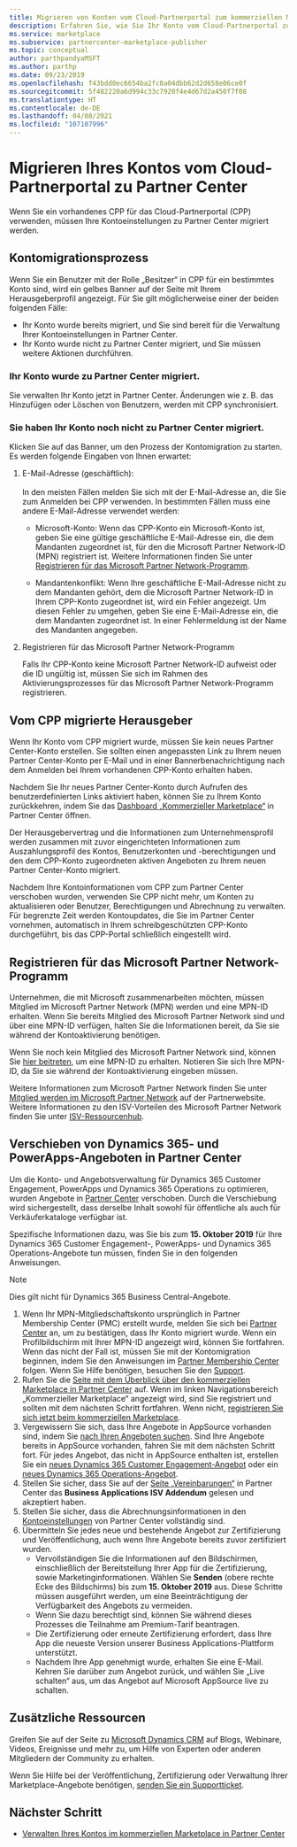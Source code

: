 ```yaml
---
title: Migrieren von Konten vom Cloud-Partnerportal zum kommerziellen Microsoft-Marketplace
description: Erfahren Sie, wie Sie Ihr Konto vom Cloud-Partnerportal zu Partner Center im kommerziellen Microsoft-Marketplace für Azure migrieren.
ms.service: marketplace
ms.subservice: partnercenter-marketplace-publisher
ms.topic: conceptual
author: parthpandyaMSFT
ms.author: parthp
ms.date: 09/23/2019
ms.openlocfilehash: f43bdd0ec6654ba2fc8a04dbb62d2d658e06ce0f
ms.sourcegitcommit: 5f482220a6d994c33c7920f4e4d67d2a450f7f08
ms.translationtype: HT
ms.contentlocale: de-DE
ms.lasthandoff: 04/08/2021
ms.locfileid: "107107996"
---
```

# <a name="how-to-migrate-your-account-from-cloud-partner-portal-to-partner-center"></a>Migrieren Ihres Kontos vom Cloud-Partnerportal zu Partner Center

Wenn Sie ein vorhandenes CPP für das Cloud-Partnerportal (CPP) verwenden, müssen Ihre Kontoeinstellungen zu Partner Center migriert werden.

## <a name="account-migration-process"></a>Kontomigrationsprozess

Wenn Sie ein Benutzer mit der Rolle „Besitzer“ in CPP für ein bestimmtes Konto sind, wird ein gelbes Banner auf der Seite mit Ihrem Herausgeberprofil angezeigt. Für Sie gilt möglicherweise einer der beiden folgenden Fälle:

- Ihr Konto wurde bereits migriert, und Sie sind bereit für die Verwaltung Ihrer Kontoeinstellungen in Partner Center.
- Ihr Konto wurde nicht zu Partner Center migriert, und Sie müssen weitere Aktionen durchführen.

### <a name="your-account-has-been-migrated-to-partner-center"></a>Ihr Konto wurde zu Partner Center migriert.

Sie verwalten Ihr Konto jetzt in Partner Center. Änderungen wie z. B. das Hinzufügen oder Löschen von Benutzern, werden mit CPP synchronisiert.

### <a name="you-have-not-yet-migrated-your-account-to-partner-center"></a>Sie haben Ihr Konto noch nicht zu Partner Center migriert.

Klicken Sie auf das Banner, um den Prozess der Kontomigration zu starten. Es werden folgende Eingaben von Ihnen erwartet:

1. E-Mail-Adresse (geschäftlich): <br> <br> In den meisten Fällen melden Sie sich mit der E-Mail-Adresse an, die Sie zum Anmelden bei CPP verwenden. In bestimmten Fällen muss eine andere E-Mail-Adresse verwendet werden:

    * Microsoft-Konto: Wenn das CPP-Konto ein Microsoft-Konto ist, geben Sie eine gültige geschäftliche E-Mail-Adresse ein, die dem Mandanten zugeordnet ist, für den die Microsoft Partner Network-ID (MPN) registriert ist. Weitere Informationen finden Sie unter [Registrieren für das Microsoft Partner Network-Programm](#sign-up-for-microsoft-partner-network-program).

    * Mandantenkonflikt: Wenn Ihre geschäftliche E-Mail-Adresse nicht zu dem Mandanten gehört, dem die Microsoft Partner Network-ID in Ihrem CPP-Konto zugeordnet ist, wird ein Fehler angezeigt. Um diesen Fehler zu umgehen, geben Sie eine E-Mail-Adresse ein, die dem Mandanten zugeordnet ist. In einer Fehlermeldung ist der Name des Mandanten angegeben.

2. Registrieren für das Microsoft Partner Network-Programm

    Falls Ihr CPP-Konto keine Microsoft Partner Network-ID aufweist oder die ID ungültig ist, müssen Sie sich im Rahmen des Aktivierungsprozesses für das Microsoft Partner Network-Programm registrieren.

## <a name="publishers-moving-from-cpp"></a>Vom CPP migrierte Herausgeber

Wenn Ihr Konto vom CPP migriert wurde, müssen Sie kein neues Partner Center-Konto erstellen. Sie sollten einen angepassten Link zu Ihrem neuen Partner Center-Konto per E-Mail und in einer Bannerbenachrichtigung nach dem Anmelden bei Ihrem vorhandenen CPP-Konto erhalten haben.

Nachdem Sie Ihr neues Partner Center-Konto durch Aufrufen des benutzerdefinierten Links aktiviert haben, können Sie zu Ihrem Konto zurückkehren, indem Sie das [Dashboard „Kommerzieller Marketplace“](https://partner.microsoft.com/dashboard/commercial-marketplace/overview) in Partner Center öffnen.

Der Herausgebervertrag und die Informationen zum Unternehmensprofil werden zusammen mit zuvor eingerichteten Informationen zum Auszahlungsprofil des Kontos, Benutzerkonten und -berechtigungen und den dem CPP-Konto zugeordneten aktiven Angeboten zu Ihrem neuen Partner Center-Konto migriert.

Nachdem Ihre Kontoinformationen vom CPP zum Partner Center verschoben wurden, verwenden Sie CPP nicht mehr, um Konten zu aktualisieren oder Benutzer, Berechtigungen und Abrechnung zu verwalten. Für begrenzte Zeit werden Kontoupdates, die Sie im Partner Center vornehmen, automatisch in Ihrem schreibgeschützten CPP-Konto durchgeführt, bis das CPP-Portal schließlich eingestellt wird.

## <a name="sign-up-for-microsoft-partner-network-program"></a>Registrieren für das Microsoft Partner Network-Programm

Unternehmen, die mit Microsoft zusammenarbeiten möchten, müssen Mitglied im Microsoft Partner Network (MPN) werden und eine MPN-ID erhalten. Wenn Sie bereits Mitglied des Microsoft Partner Network sind und über eine MPN-ID verfügen, halten Sie die Informationen bereit, da Sie sie während der Kontoaktivierung benötigen.  

Wenn Sie noch kein Mitglied des Microsoft Partner Network sind, können Sie [hier beitreten](https://signup.microsoft.com/signup?sku=StoreForBusinessIW&origin=partnerdashboard&culture=en-us&ru=https://partner.microsoft.com/dashboard/account/v3/xpu/onboard?ru=/dashboard/account/v3/enrollment/companyprofile/basicpartnernetwork/new), um eine MPN-ID zu erhalten. Notieren Sie sich Ihre MPN-ID, da Sie sie während der Kontoaktivierung eingeben müssen.

Weitere Informationen zum Microsoft Partner Network finden Sie unter [Mitglied werden im Microsoft Partner Network](https://partner.microsoft.com/membership) auf der Partnerwebsite. Weitere Informationen zu den ISV-Vorteilen des Microsoft Partner Network finden Sie unter [ISV-Ressourcenhub](https://partner.microsoft.com/isv-resource-hub).  

## <a name="move-dynamics-365-and-powerapps-offers-to-partner-center"></a>Verschieben von Dynamics 365- und PowerApps-Angeboten in Partner Center

Um die Konto- und Angebotsverwaltung für Dynamics 365 Customer Engagement, PowerApps und Dynamics 365 Operations zu optimieren, wurden Angebote in [Partner Center](https://partner.microsoft.com/) verschoben. Durch die Verschiebung wird sichergestellt, dass derselbe Inhalt sowohl für öffentliche als auch für Verkäuferkataloge verfügbar ist.

Spezifische Informationen dazu, was Sie bis zum **15. Oktober 2019** für Ihre Dynamics 365 Customer Engagement-, PowerApps- und Dynamics 365 Operations-Angebote tun müssen, finden Sie in den folgenden Anweisungen.

> [!NOTE]
> Dies gilt nicht für Dynamics 365 Business Central-Angebote.  

1. Wenn Ihr MPN-Mitgliedschaftskonto ursprünglich in Partner Membership Center (PMC) erstellt wurde, melden Sie sich bei [Partner Center](https://partner.microsoft.com/pcv/accountsettings/connectedpartnerprofile) an, um zu bestätigen, dass Ihr Konto migriert wurde. Wenn ein Profilbildschirm mit Ihrer MPN-ID angezeigt wird, können Sie fortfahren. Wenn das nicht der Fall ist, müssen Sie mit der Kontomigration beginnen, indem Sie den Anweisungen im [Partner Membership Center](https://partners.microsoft.com/partnerprogram/Welcome.aspx) folgen. Wenn Sie Hilfe benötigen, besuchen Sie den [Support](https://partner.microsoft.com/support?issueid=100-0077).
2. Rufen Sie die [Seite mit dem Überblick über den kommerziellen Marketplace in Partner Center](https://partner.microsoft.com/dashboard/commercial-marketplace/overview) auf. Wenn im linken Navigationsbereich „Kommerzieller Marketplace“ angezeigt wird, sind Sie registriert und sollten mit dem nächsten Schritt fortfahren. Wenn nicht, [registrieren Sie sich jetzt beim kommerziellen Marketplace](https://partner.microsoft.com/dashboard/account/v3/enrollment/introduction/partnership).
3. Vergewissern Sie sich, dass Ihre Angebote in AppSource vorhanden sind, indem Sie [nach Ihren Angeboten suchen](https://appsource.microsoft.com/). Sind Ihre Angebote bereits in AppSource vorhanden, fahren Sie mit dem nächsten Schritt fort. Für jedes Angebot, das nicht in AppSource enthalten ist, erstellen Sie ein [neues Dynamics 365 Customer Engagement-Angebot](.\partner-center-portal\create-new-customer-engagement-offer.md) oder ein [neues Dynamics 365 Operations-Angebot](.\partner-center-portal\create-new-operations-offer.md).
4. Stellen Sie sicher, dass Sie auf der [Seite „Vereinbarungen“](https://partner.microsoft.com/dashboard/account/agreements) in Partner Center das **Business Applications ISV Addendum** gelesen und akzeptiert haben.
5. Stellen Sie sicher, dass die Abrechnungsinformationen in den [Kontoeinstellungen](https://partner.microsoft.com/dashboard/account/v3/accountsettings/billingprofile) von Partner Center vollständig sind.
6. Übermitteln Sie jedes neue und bestehende Angebot zur Zertifizierung und Veröffentlichung, auch wenn Ihre Angebote bereits zuvor zertifiziert wurden.
    * Vervollständigen Sie die Informationen auf den Bildschirmen, einschließlich der Bereitstellung Ihrer App für die Zertifizierung, sowie Marketinginformationen. Wählen Sie **Senden** (obere rechte Ecke des Bildschirms) bis zum  **15. Oktober 2019** aus. Diese Schritte müssen ausgeführt werden, um eine Beeinträchtigung der Verfügbarkeit des Angebots zu vermeiden.
    * Wenn Sie dazu berechtigt sind, können Sie während dieses Prozesses die Teilnahme am Premium-Tarif beantragen.
    * Die Zertifizierung oder erneute Zertifizierung erfordert, dass Ihre App die neueste Version unserer Business Applications-Plattform unterstützt.
    * Nachdem Ihre App genehmigt wurde, erhalten Sie eine E-Mail. Kehren Sie darüber zum Angebot zurück, und wählen Sie „Live schalten“ aus, um das Angebot auf Microsoft AppSource live zu schalten.

## <a name="additional-resources"></a>Zusätzliche Ressourcen

Greifen Sie auf der Seite zu [Microsoft Dynamics CRM](https://community.dynamics.com/crm?wa=wsignin1.0) auf Blogs, Webinare, Videos, Ereignisse und mehr zu, um Hilfe von Experten oder anderen Mitgliedern der Community zu erhalten.

Wenn Sie Hilfe bei der Veröffentlichung, Zertifizierung oder Verwaltung Ihrer Marketplace-Angebote benötigen, [senden Sie ein Supportticket](https://aka.ms/MarketplacePublisherSupport).

## <a name="next-step"></a>Nächster Schritt

- [Verwalten Ihres Kontos im kommerziellen Marketplace in Partner Center](./manage-account.md)
